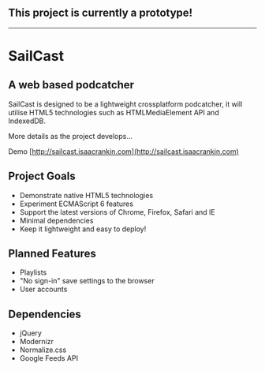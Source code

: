 ## This project is currently a prototype!

---

# SailCast
## A web based podcatcher

SailCast is designed to be a lightweight crossplatform podcatcher, it will utilise HTML5 technologies such as HTMLMediaElement API and IndexedDB.

More details as the project develops...

Demo [http://sailcast.isaacrankin.com](http://sailcast.isaacrankin.com)

## Project Goals
- Demonstrate native HTML5 technologies
- Experiment ECMAScript 6 features
- Support the latest versions of Chrome, Firefox, Safari and IE
- Minimal dependencies
- Keep it lightweight and easy to deploy!

## Planned Features
- Playlists
- "No sign-in" save settings to the browser
- User accounts

## Dependencies
- jQuery
- Modernizr
- Normalize.css
- Google Feeds API
